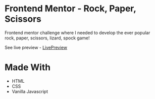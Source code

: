 # Frontend Mentor - Rock, Paper, Scissors

Frontend mentor challenge where I needed to develop the ever popular rock, paper, scissors, lizard, spock game!

See live preview - [LivePreview](https://rock-paper-scissor-java-script.vercel.app/)

# Made With
- HTML
- CSS
- Vanilla Javascript

